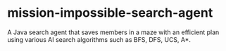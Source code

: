 # mission-impossible-search-agent

A Java search agent that saves members in a maze with an efficient plan using various AI search algorithms such as BFS, DFS, UCS, A*.
